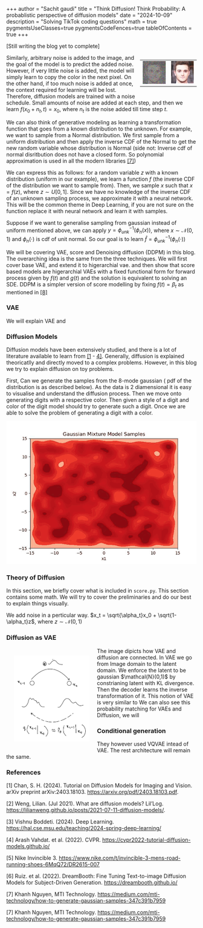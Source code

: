+++
author = "Sachit gaudi"
title = "Think Diffusion! Think Probability: A probablistic perspective of diffusion models"
date = "2024-10-09"
description = "Solving TikTok coding questions"
math = true
pygmentsUseClasses=true
pygmentsCodeFences=true
tableOfContents = true
+++

[Still writing the blog yet to complete]
<!-- 
The goal of this blog post is understand Image editing. The problem we want to solve is simple. Replace Y in X with Z. This problem solves pain for many e-commerce product marketers. Big power houses like Nike, does not shoot the ads for all the variants. Can we try new variant of the shoe on the model?
<table><tr>
<td> <img src="variants.png" alt="Drawing" style="width: 350px;"/> </td>
<td> <img src="invincible-3-mens-road-running-shoes-6MqQ72.jpeg" alt="Drawing" style="width: 250px;"/> </td>
</tr><caption style="caption-side:bottom"> <a href="#5">Nike products with only one product variant tried on a fashion model</a>
 </caption>
</table>

We will solve this problem with DreamBooth[\[6\]](#6) and SDEdit[\[7\]](#7), both of them are guided diffusion techniques. The primary purpose of this blog is to educate on diffusion models with focus on implementation. ### Generative modelling-->


<!-- Generative modeling is becoming increasingly popular. ChatGPT, which uses masked language modeling for training, has taken the world by storm. Similarly, DALL-E can create realistic images by being trained through the diffusion process.

The cat sat on the mat => The cat [MASK] on the mat. The task given to the GPT is to predict what goes in [MASK]. The model ( a function f ) is trained on many such sentences. Once you give "The cat", model will start generaing the next word. Suppose the next likely word is "slept" and this process continues auto regresively till it generates "The cat slept on the mat [EOS]" -->

<table  align="right" style="width: 150px;height: 75px;"><tr>
<td> <img src="image.png" alt="Drawing" style="width: 100px;"/> </td>
<td> <img src="image-1.png"  alt="Drawing" style="width: 100px;"/> </td>
</tr>
</table>

Similarly, arbitrary noise is added to the image, and the goal of the model is to predict the added noise. However, if very little noise is added, the model will simply learn to copy the color in the next pixel. On the other hand, if too much noise is added at once, the context required for learning will be lost. Therefore, diffusion models are trained with a noise schedule. Small amounts of noise are added at each step, and then we learn $f(x_0 + n_t,t) = x_0$, where $n_t$ is the noise added till time step $t$.

We can also think of generative modeling as learning a transformation function that goes from a known distribution to the unknown. For example, we want to sample from a Normal distribution. We first sample from a uniform distribution and then apply the inverse CDF of the Normal to get the new random variable whose distribution is Normal (side not: Inverse cdf of normal disritbution does not have a closed form. So polynomial approximation is used in all the modern libraries [\[7\]](#7))

We can express this as follows: for a random variable $z$ with a known distribution (uniform in our example), we learn a function $f$ (the inverse CDF of the distribution we want to sample from). Then, we sample $x$ such that $x = f(z)$, where $z \sim U[0,1]$. Since we have no knowledge of the inverse CDF of an unknown sampling process, we approximate it with a neural network. This will be the common theme in Deep Learning, if you are not sure on the function replace it with neural network and learn it with samples.


Suppose if we want to generalise sampling from gaussian instead of uniform mentioned above, we can apply $y = \phi_{unk}^{-1}(\phi_n(x))$, where $x \sim \mathcal{N}(0,1)$ and $\phi_n(\cdot)$ is cdf of unit normal. So our goal is to learn $\hat{f} = \phi_{unk}^{-1}(\phi_n(\cdot))$

We will be covering VAE, score and Denoising diffusion (DDPM) in this blog. The overarching idea is the same from the three techniques. We will first cover base VAE, and extend it to higerarchial vae. and then show that score based models are higerarchial VAEs with a fixed functional form for forward process given by $f(t)$ and $g(t)$ and the solution is equivalent to solving an SDE. DDPM is a simpler version of score modelling by fixing $f(t) = \beta_t$ as mentioned in [\[8\]](#7)
### VAE 
We will explain VAE and 


### Diffusion Models

Diffusion models have been extensively studied, and there is a lot of literature available to learn from [\[1](#1) - [4\]](#4). Generally, diffusion is explained theoricatlly and directly moved to a complex problems. However, in this blog we try to explain diffusion on toy problems. 

First, Can we generate the samples from the 8-mode gaussian ( pdf of the distribution is as described below). As the data is 2 diamensional it is easy to visualise and understand the diffusion process. Then we move onto generating digits with a respective color. Then given a style of a digit and color of the digit model should try to generate such a digit. Once we are able to solve the problem of generating a digit with a color.


![Diffusion Evolution](density_evo.gif)

### Theory of Diffusion

In this section, we briefly cover what is included in `score.py`. This section contains some math. We will try to cover the preliminaries and do our best to explain things visually.

We add noise in a perticular way.
$x_t = \sqrt{\alpha_t}x_0 +  \sqrt{1- \alpha_t}z$, where $z \sim \mathcal{N}(0,1)$






### Diffusion as VAE 
<img src="DDPM.png" alt="DDPM" style="width:200px; margin: 20px;" align="left" /> 
The image dipicts how VAE and diffusion are connected. In VAE we go from Image domain to the latent domain. We enforce the latent to be gaussian $\mathcal{N}(0,1)$  by constrianing latent with KL divergence. Then the decoder learns the inverse transformation of it. This notion of VAE is very similar to 
We can also see this probability matching for VAEs and Diffusion, we will 



### Conditional generation

They however used VQVAE intead of VAE. The rest architecture will remain the same.




### References
<a id="1">[1]</a> Chan, S. H. (2024). Tutorial on Diffusion Models for Imaging and Vision. arXiv preprint arXiv:2403.18103. https://arxiv.org/pdf/2403.18103.pdf.

<a id="2">[2]</a>  Weng, Lilian. (Jul 2021). What are diffusion models? Lil’Log. https://lilianweng.github.io/posts/2021-07-11-diffusion-models/.

<a id="3">[3]</a>  Vishnu Boddeti. (2024). Deep Learning. https://hal.cse.msu.edu/teaching/2024-spring-deep-learning/

<a id="4">[4]</a>  Arash Vahdat. et al. (2022). CVPR. https://cvpr2022-tutorial-diffusion-models.github.io/

<a id="5">[5]</a>  Nike Invincible 3. https://www.nike.com/t/invincible-3-mens-road-running-shoes-6MqQ72/DR2615-007

<a id="6">[6]</a> Ruiz. et al. (2022).  DreamBooth: Fine Tuning Text-to-image Diffusion Models for Subject-Driven Generation. https://dreambooth.github.io/

<a id="7">[7]</a> Khanh Nguyen, MTI Technology. https://medium.com/mti-technology/how-to-generate-gaussian-samples-347c391b7959

<a id="8">[7]</a> Khanh Nguyen, MTI Technology. https://medium.com/mti-technology/how-to-generate-gaussian-samples-347c391b7959